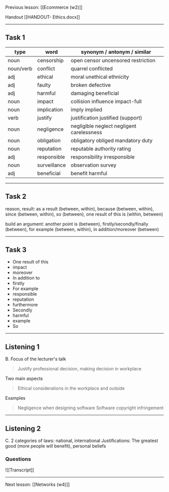 Previous lesson: [[Ecommerce (w2)]]


Handout [[HANDOUT- Ethics.docx]]

-----

## Task 1
| type      | word         | synonym / antonym / similar               |
| --------- | ------------ | ----------------------------------------- |
| noun      | censorship   | open censor uncensored restriction        |
| noun/verb | conflict     | quarrel conflicted                        |
| adj       | ethical      | moral unethical ethnicity                 |
| adj       | faulty       | broken defective                          |
| adj       | harmful      | damaging beneficial                       |
| noun      | impact       | collision influence impact-full           |
| noun      | implication  | imply implied                             |
| verb      | justify      | justification justified (support)         |
| noun      | negligence   | negligible neglect negligent carelessness |
| noun      | obligation   | obligatory obliged mandatory duty         |
| noun      | reputation   | reputable authority rating                |
| adj       | responsible  | responsibility irresponsible              |
| noun      | surveillance | observation survey                        |
| adj       | beneficial   | benefit harmful                           |


-----

## Task 2

reason, result: as a result (between, within), because (between, within), since (between, within), so (between), one result of this is (within, between)

build an argument: another point is (between),  firstly/secondly/finally (between), for example (between, within), in addition/moreover (between)

-----

## Task 3

- One result of this
- impact
- moreover
- In addition to
- firstly
- For example
- responsible
- reputation
- furthermore
- Secondly
- harmful
- example
- So

-----

## Listening 1

B.
Focus of the lecturer's talk
> Justify professional decision, making decision in workplace


Two main aspects
> Ethical considerations in the workplace and outside


Examples
> Negligence when designing software
  Software copyright infringement


-----

## Listening 2

C.
2 categories of laws: national, international
Justifications: The greatest good (more people will benefit), personal beliefs

### Questions
![[Transcript]]

---

Next lesson: [[Networks (w4)]]